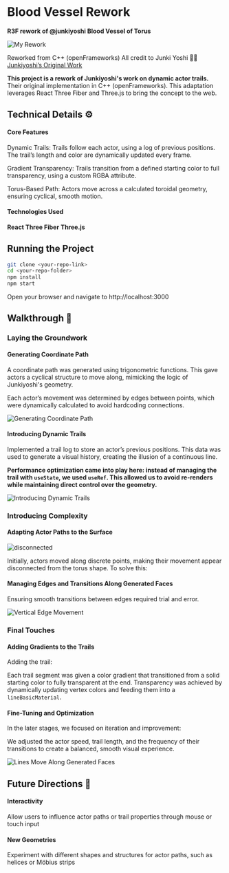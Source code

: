 # Blood Vessel Rework

**R3F rework of @junkiyoshi Blood Vessel of Torus**

![My Rework](https://media0.giphy.com/media/v1.Y2lkPTc5MGI3NjExOTU2ZXl5cnpoZXF5aGJ6YWF5b28zYmxwazBjMnRiYTVmZ3cxdnYzaCZlcD12MV9pbnRlcm5hbF9naWZfYnlfaWQmY3Q9Zw/nvdtSVmWDhXg5GuNyh/giphy.gif)


Reworked from C++ (openFrameworks)
All credit to Junki Yoshi 🙏🏾
[Junkiyoshi’s Original Work](https://junkiyoshi.com/openframeworks20230911/)

**This project is a rework of Junkiyoshi's work on dynamic actor trails.** Their original implementation in C++ (openFrameworks). This adaptation leverages React Three Fiber and Three.js to bring the concept to the web.

## Technical Details ⚙️

#### Core Features

Dynamic Trails: Trails follow each actor, using a log of previous positions. The trail’s length and color are dynamically updated every frame.

Gradient Transparency: Trails transition from a defined starting color to full transparency, using a custom RGBA attribute.

Torus-Based Path: Actors move across a calculated toroidal geometry, ensuring cyclical, smooth motion.

#### Technologies Used

**React Three Fiber**
**Three.js**

## Running the Project

```bash
git clone <your-repo-link>
cd <your-repo-folder>
npm install
npm start
```

Open your browser and navigate to http://localhost:3000

## Walkthrough 🚀

### Laying the Groundwork

#### Generating Coordinate Path

A coordinate path was generated using trigonometric functions. This gave actors a cyclical structure to move along, mimicking the logic of Junkiyoshi's geometry.

Each actor’s movement was determined by edges between points, which were dynamically calculated to avoid hardcoding connections.

![Generating Coordinate Path](https://media3.giphy.com/media/v1.Y2lkPTc5MGI3NjExbjBkaThsb2VhMXU2bmxnd3B5NWpyODFqMHlsZHA4ejliZW0zZnUwOSZlcD12MV9pbnRlcm5hbF9naWZfYnlfaWQmY3Q9Zw/OZKSd81e8vasX8QFzF/giphy.gif)

#### Introducing Dynamic Trails

Implemented a trail log to store an actor’s previous positions. This data was used to generate a visual history, creating the illusion of a continuous line.

**Performance optimization came into play here: instead of managing the trail with `useState`, we used `useRef`. This allowed us to avoid re-renders while maintaining direct control over the geometry.**

![Introducing Dynamic Trails](https://media4.giphy.com/media/v1.Y2lkPTc5MGI3NjExNTR0N2Z5bHdha3Y4NnR2Zzd0OHhiYWY5bmF0M2x0aXRhZzI4d2dhOCZlcD12MV9pbnRlcm5hbF9naWZfYnlfaWQmY3Q9Zw/ARzZKsDV068RRSrSA9/giphy.gif)

### Introducing Complexity

#### Adapting Actor Paths to the Surface

![disconnected](https://media1.giphy.com/media/v1.Y2lkPTc5MGI3NjExN2N2anRuZGFnczBxZHFkMDYxNGhoYmsweGhpbTUzNWVmeGQzbnF1MSZlcD12MV9pbnRlcm5hbF9naWZfYnlfaWQmY3Q9Zw/VQ8xjjc9r3eceskICZ/giphy.gif)

Initially, actors moved along discrete points, making their movement appear disconnected from the torus shape. To solve this:

#### Managing Edges and Transitions Along Generated Faces

Ensuring smooth transitions between edges required trial and error.

![Vertical Edge Movement](https://media0.giphy.com/media/v1.Y2lkPTc5MGI3NjExc2F2N2pqOXllMGNsbGw1dmtham1oYW4wZHlyNjM3ZWYweHA0NmIwMyZlcD12MV9pbnRlcm5hbF9naWZfYnlfaWQmY3Q9Zw/a1wgk7VAL3in14XQmd/giphy.gif)

### Final Touches 

#### Adding Gradients to the Trails

Adding the trail:

Each trail segment was given a color gradient that transitioned from a solid starting color to fully transparent at the end.
Transparency was achieved by dynamically updating vertex colors and feeding them into a `lineBasicMaterial`.

#### Fine-Tuning and Optimization

In the later stages, we focused on iteration and improvement:

We adjusted the actor speed, trail length, and the frequency of their transitions to create a balanced, smooth visual experience.

![Lines Move Along Generated Faces](https://media2.giphy.com/media/v1.Y2lkPTc5MGI3NjExenAzdzQ1Z3F2MzEwYnMzd3JlbjVuOG9ha3hzbHdta3U3eHk5ZW9iNiZlcD12MV9pbnRlcm5hbF9naWZfYnlfaWQmY3Q9Zw/wxjwFEs0vRWnbbwhWS/giphy.gif)

## Future Directions 🔮

#### Interactivity

Allow users to influence actor paths or trail properties through mouse or touch input

#### New Geometries

Experiment with different shapes and structures for actor paths, such as helices or Möbius strips
